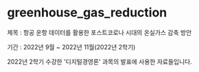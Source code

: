 # greenhouse_gas_reduction
제목 : 항공 운항 데이터를 활용한 포스트코로나 시대의 온실가스 감축 방안

기간 : 2022년 9월 ~ 2022년 11월(2022년 2학기)

2022년 2학기 수강한 '디지털경영론' 과목의 발표에 사용한 자료들입니다.
